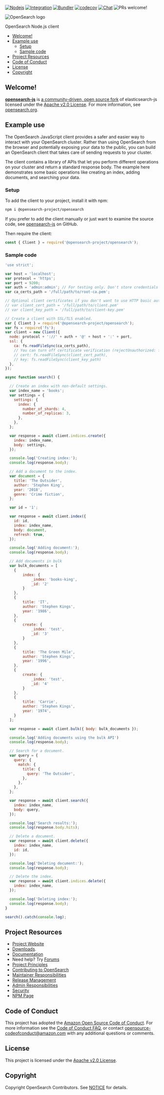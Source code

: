 [![Nodejs](https://github.com/opensearch-project/opensearch-js/actions/workflows/nodejs.yml/badge.svg)](https://github.com/opensearch-project/opensearch-js/actions/workflows/nodejs.yml)
[![Integration](https://github.com/opensearch-project/opensearch-js/actions/workflows/integration.yml/badge.svg)](https://github.com/opensearch-project/opensearch-js/actions/workflows/integration.yml)
[![Bundler](https://github.com/opensearch-project/opensearch-js/actions/workflows/bundler.yml/badge.svg)](https://github.com/opensearch-project/opensearch-js/actions/workflows/bundler.yml)
[![codecov](https://codecov.io/gh/opensearch-project/opensearch-js/branch/main/graph/badge.svg?token=1qbAgj1DnX)](https://codecov.io/gh/opensearch-project/opensearch-js)
[![Chat](https://img.shields.io/badge/chat-on%20forums-blue)](https://discuss.opendistrocommunity.dev/c/clients/)
![PRs welcome!](https://img.shields.io/badge/PRs-welcome!-success)

![OpenSearch logo](OpenSearch.svg)

OpenSearch Node.js client

- [Welcome!](#welcome)
- [Example use](#example-use)
  - [Setup](#setup)
  - [Sample code](#sample-code)
- [Project Resources](#project-resources)
- [Code of Conduct](#code-of-conduct)
- [License](#license)
- [Copyright](#copyright)

## Welcome!

**[opensearch-js](https://www.npmjs.com/package/@opensearch-project/opensearch)** is [a community-driven, open source fork](https://aws.amazon.com/blogs/opensource/introducing-opensearch/) of elasticsearch-js licensed under the [Apache v2.0 License](LICENSE.txt). For more information, see [opensearch.org](https://opensearch.org/).

## Example use

The OpenSearch JavaScript client provides a safer and easier way to interact with your OpenSearch cluster. Rather than using OpenSearch from the browser and potentially exposing your data to the public, you can build an OpenSearch client that takes care of sending requests to your cluster.

The client contains a library of APIs that let you perform different operations on your cluster and return a standard response body. The example here demonstrates some basic operations like creating an index, adding documents, and searching your data.

### Setup

To add the client to your project, install it with npm:

```bash
npm i @opensearch-project/opensearch
```

If you prefer to add the client manually or just want to examine the source code, see [opensearch-js](https://github.com/opensearch-project/opensearch-js) on GitHub.

Then require the client:

```javascript
const { Client } = require('@opensearch-project/opensearch');
```

### Sample code

```javascript
'use strict';

var host = 'localhost';
var protocol = 'https';
var port = 9200;
var auth = 'admin:admin'; // For testing only. Don't store credentials in code.
var ca_certs_path = '/full/path/to/root-ca.pem';

// Optional client certificates if you don't want to use HTTP basic authentication.
// var client_cert_path = '/full/path/to/client.pem'
// var client_key_path = '/full/path/to/client-key.pem'

// Create a client with SSL/TLS enabled.
var { Client } = require('@opensearch-project/opensearch');
var fs = require('fs');
var client = new Client({
  node: protocol + '://' + auth + '@' + host + ':' + port,
  ssl: {
    ca: fs.readFileSync(ca_certs_path),
    // You can turn off certificate verification (rejectUnauthorized: false) if you're using self-signed certificates with a hostname mismatch.
    // cert: fs.readFileSync(client_cert_path),
    // key: fs.readFileSync(client_key_path)
  },
});

async function search() {

  // Create an index with non-default settings.
  var index_name = 'books';
  var settings = {
    settings: {
      index: {
        number_of_shards: 4,
        number_of_replicas: 3,
      },
    },
  };

  var response = await client.indices.create({
    index: index_name,
    body: settings,
  });

  console.log('Creating index:');
  console.log(response.body);

  // Add a document to the index.
  var document = {
    title: 'The Outsider',
    author: 'Stephen King',
    year: '2018',
    genre: 'Crime fiction',
  };

  var id = '1';

  var response = await client.index({
    id: id,
    index: index_name,
    body: document,
    refresh: true,
  });

  console.log('Adding document:');
  console.log(response.body);

  // Add documents in bulk
  var bulk_documents = [
    {
        index: {
            _index: 'books-king',
            _id: '2'
        }
    },
    {
        title: 'IT',
        author: 'Stephen Kings',
        year: '1986',
    },
    {
        create: {
            _index: 'test',
            _id: '3'
        }
    },
    {
        title: 'The Green Mile',
        author: 'Stephen Kings',
        year: '1996',
    },
    {
        create: {
            _index: 'test',
            _id: '4'
        }
    },
    {
        title: 'Carrie',
        author: 'Stephen Kings',
        year: '1974',
    }
  ];

  var response = await client.bulk({ body: bulk_documents });

  console.log('Adding documents using the bulk API')
  console.log(response.body);

  // Search for a document.
  var query = {
    query: {
      match: {
        title: {
          query: 'The Outsider',
        },
      },
    },
  };

  var response = await client.search({
    index: index_name,
    body: query,
  });

  console.log('Search results:');
  console.log(response.body.hits);

  // Delete a document.
  var response = await client.delete({
    index: index_name,
    id: id,
  });

  console.log('Deleting document:');
  console.log(response.body);

  // Delete the index.
  var response = await client.indices.delete({
    index: index_name,
  });

  console.log('Deleting index:');
  console.log(response.body);
}

search().catch(console.log);
```

## Project Resources

- [Project Website](https://opensearch.org/)
- [Downloads](https://opensearch.org/downloads.html).
- [Documentation](https://opensearch.org/docs/)
- Need help? Try [Forums](https://discuss.opendistrocommunity.dev/)
- [Project Principles](https://opensearch.org/#principles)
- [Contributing to OpenSearch](CONTRIBUTING.md)
- [Maintainer Responsibilities](MAINTAINERS.md)
- [Release Management](RELEASING.md)
- [Admin Responsibilities](ADMINS.md)
- [Security](SECURITY.md)
- [NPM Page](https://www.npmjs.com/package/@opensearch-project/opensearch)

## Code of Conduct

This project has adopted the [Amazon Open Source Code of Conduct](CODE_OF_CONDUCT.md). For more information see the [Code of Conduct FAQ](https://aws.github.io/code-of-conduct-faq), or contact [opensource-codeofconduct@amazon.com](mailto:opensource-codeofconduct@amazon.com) with any additional questions or comments.

## License

This project is licensed under the [Apache v2.0 License](LICENSE.txt).

## Copyright

Copyright OpenSearch Contributors. See [NOTICE](NOTICE.txt) for details.

